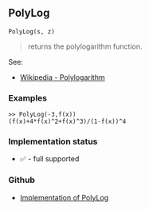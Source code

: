 ## PolyLog

```
PolyLog(s, z)
```

> returns the polylogarithm function.

See:
* [Wikipedia - Polylogarithm](https://en.wikipedia.org/wiki/Polylogarithm) 
 
### Examples
```   
>> PolyLog(-3,f(x)) 
(f(x)+4*f(x)^2+f(x)^3)/(1-f(x))^4
```

### Implementation status

* &#x2705; - full supported

### Github

* [Implementation of PolyLog](https://github.com/axkr/symja_android_library/blob/master/symja_android_library/matheclipse-core/src/main/java/org/matheclipse/core/builtin/SpecialFunctions.java#L1657) 
